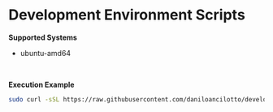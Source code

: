 # Development Environment Scripts

**Supported Systems**
* ubuntu-amd64

<br/>

**Execution Example**
```bash
sudo curl -sSL https://raw.githubusercontent.com/daniloancilotto/development-environment/master/ubuntu-amd64.sh | bash
```
